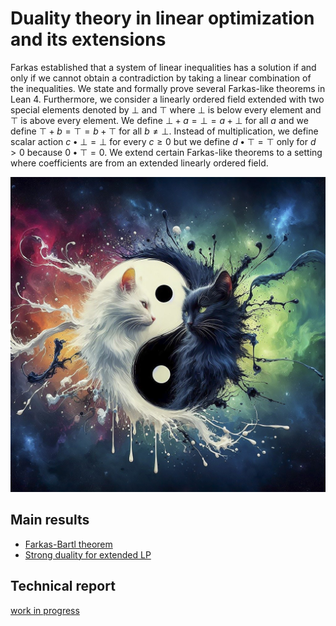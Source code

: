 # Duality theory in linear optimization and its extensions

Farkas established that a system of linear inequalities has a solution if and only if we cannot obtain
a contradiction by taking a linear combination of the inequalities.
We state and formally prove several Farkas-like theorems in Lean 4.
Furthermore, we consider a linearly ordered field extended with two special elements denoted by $\bot$ and $\top$
where $\bot$ is below every element and $\top$ is above every element.
We define $\bot + a = \bot = a + \bot$ for all $a$ and we define $\top + b = \top = b + \top$ for all $b \neq \bot$.
Instead of multiplication, we define scalar action $c \bullet \bot = \bot$ for every $c \ge 0$ but we define
$d \bullet \top = \top$ only for $d > 0$ because $0 \bullet \top = 0$.
We extend certain Farkas-like theorems to a setting where coefficients are from an extended linearly ordered field.

![AI-generated image](nonLean/AI-generated.jpg)

## Main results

* [Farkas-Bartl theorem](https://github.com/madvorak/duality/blob/f8bb1a10ee5ff811b057cdcdb50b0b668d6e8d75/Duality/FarkasBartl.lean#L216)
* [Strong duality for extended LP](https://github.com/madvorak/duality/blob/f8bb1a10ee5ff811b057cdcdb50b0b668d6e8d75/Duality/LinearProgramming.lean#L1021)

## Technical report

[work in progress](https://github.com/madvorak/duality/blob/main/nonLean/duality.pdf)
